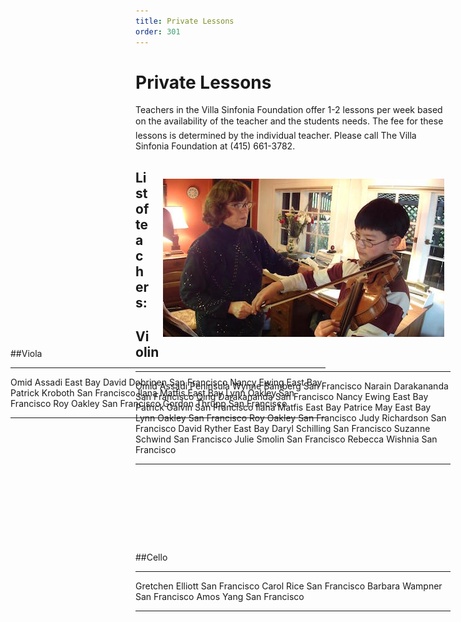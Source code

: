 ```yaml
---
title: Private Lessons
order: 301
---
```

<style>
div.viola {
    position: relative;
    left: -200px;
    top: -200px;
    float: right;
}
</style>

# Private Lessons

 Teachers in the Villa Sinfonia Foundation offer 1-2 lessons per week based on the availability of the teacher and the students needs. The fee for these lessons is determined by the individual teacher. Please call The Villa Sinfonia Foundation at (415) 661-3782.

<img style="float: right; padding-top: 30px; margin-right: 10px; margin-left: 20px;" width="450px" src="/images/bowing.jpg"></img>

## List of teachers:

## Violin

----------------------------------- ---------------
Omid Assadi                         Peninsula
Wynne Bamberg                       San Francisco
Narain Darakananda                  San Francisco
Qing Darakananda                    San Francisco
Nancy Ewing                         East Bay
Patrick Galvin                      San Francisco
Ilana Matfis                        East Bay
Patrice May                         East Bay
Lynn Oakley                         San Francisco
Roy Oakley                          San Francisco
Judy Richardson                     San Francisco
David Ryther                        East Bay
Daryl Schilling                     San Francisco
Suzanne Schwind                     San Francisco
Julie Smolin                        San Francisco
Rebecca Wishnia                     San Francisco
----------------------------------- ---------------

<div class = "viola">
##Viola

----------------------------------- ---------------
Omid Assadi                         East Bay
David Dobrinen                      San Francisco
Nancy Ewing                         East Bay
Patrick Kroboth                     San Francisco
Ilana Matfis                        East Bay
Lynn Oakley                         San Francisco
Roy Oakley                          San Francisco
Gordon Thrupp                       San Francisco
----------------------------------- ---------------
</div>

##Cello

----------------------------------- ---------------
Gretchen Elliott                    San Francisco
Carol Rice                          San Francisco
Barbara Wampner                     San Francisco
Amos Yang                           San Francisco
----------------------------------- ---------------
